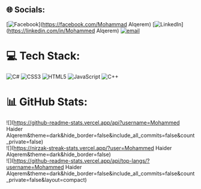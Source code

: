 
## 🌐 Socials:
[![Facebook](https://img.shields.io/badge/Facebook-%231877F2.svg?logo=Facebook&logoColor=white)](https://facebook.com/Mohammad Alqerem) [![LinkedIn](https://img.shields.io/badge/LinkedIn-%230077B5.svg?logo=linkedin&logoColor=white)](https://linkedin.com/in/Mohammed Alqerem) [![email](https://img.shields.io/badge/Email-D14836?logo=gmail&logoColor=white)](mailto:mohammedalqerem422@gmail.com) 

# 💻 Tech Stack:
![C#](https://img.shields.io/badge/c%23-%23239120.svg?style=for-the-badge&logo=csharp&logoColor=white) ![CSS3](https://img.shields.io/badge/css3-%231572B6.svg?style=for-the-badge&logo=css3&logoColor=white) ![HTML5](https://img.shields.io/badge/html5-%23E34F26.svg?style=for-the-badge&logo=html5&logoColor=white) ![JavaScript](https://img.shields.io/badge/javascript-%23323330.svg?style=for-the-badge&logo=javascript&logoColor=%23F7DF1E) ![C++](https://img.shields.io/badge/c++-%2300599C.svg?style=for-the-badge&logo=c%2B%2B&logoColor=white)
# 📊 GitHub Stats:
![](https://github-readme-stats.vercel.app/api?username=Mohammed Haider Alqerem&theme=dark&hide_border=false&include_all_commits=false&count_private=false)<br/>
![](https://nirzak-streak-stats.vercel.app/?user=Mohammed Haider Alqerem&theme=dark&hide_border=false)<br/>
![](https://github-readme-stats.vercel.app/api/top-langs/?username=Mohammed Haider Alqerem&theme=dark&hide_border=false&include_all_commits=false&count_private=false&layout=compact)

<!-- Proudly created with GPRM ( https://gprm.itsvg.in ) -->

